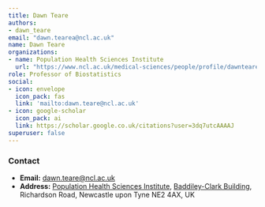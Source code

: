 ```yaml
---
title: Dawn Teare
authors:
- dawn_teare
email: "dawn.tearea@ncl.ac.uk"
name: Dawn Teare
organizations:
- name: Population Health Sciences Institute
  url: "https://www.ncl.ac.uk/medical-sciences/people/profile/dawnteare.html"
role: Professor of Biostatistics
social:
- icon: envelope
  icon_pack: fas
  link: 'mailto:dawn.teare@ncl.ac.uk'
- icon: google-scholar
  icon_pack: ai
  link: https://scholar.google.co.uk/citations?user=3dq7utcAAAAJ
superuser: false
---
```


### Contact

- __Email:__ [dawn.teare@ncl.ac.uk](mailto:dawn.teare@ncl.ac.uk)
- __Address:__ [Population Health Sciences Institute](https://www.ncl.ac.uk/medical-sciences/research/institutes/health-sciences/), [Baddiley-Clark Building](https://www.ncl.ac.uk/tour/academic/baddiley-clark/), Richardson Road, Newcastle upon Tyne NE2 4AX, UK

